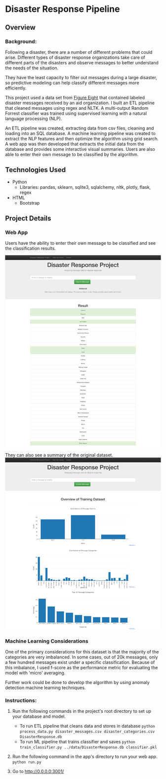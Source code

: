 # Disaster Response Pipeline

## Overview

### Background:
Following a disaster, there are a number of different problems that could arise. Different types of disaster response organizations take care of different parts of the disasters and observe messages to better understand the needs of the situation. 

They have the least capacity to filter out messages during a large disaster, so predictive modeling can help classify different messages more efficiently.


This project used a data set from [Figure Eight](https://www.figure-eight.com/) that contained labeled disaster messages received by an aid organization. I built an ETL pipeline that cleaned messages using regex and NLTK. A multi-output Random Forrest classifier was trained using supervised learning with a natural language processing (NLP). 


An ETL pipeline was created, extracting data from csv files, cleaning and loading into an SQL database. A machine learning pipeline was created to extract the NLP features and then optimize the algorithm using grid search. A web app was then developed that extracts the initial data from the database and provides some interactive visual summaries. Users are also able to enter their own message to be classified by the algorithm.


## Technologies Used
- Python
  - Libraries: pandas, sklearn, sqlite3, sqlalchemy, nltk, plotly, flask, regex
- HTML
  - Bootstrap

## Project Details
### Web App
Users have the ability to enter their own message to be classified and see the classification results.

!['Example Classification'](https://github.com/chenke1206/Data_Scientist_Portfolio/blob/master/Project-2-disaster-response-pipeline/example.png)

They can also see a summary of the original dataset.
!['Summary'](https://github.com/chenke1206/Data_Scientist_Portfolio/blob/master/Project-2-disaster-response-pipeline/homepage.png)

### Machine Learning Considerations
One of the primary considerations for this dataset is that the majority of the categories are very imbalanced. In some cases, out of 20k messages, only a few hundred messages exist under a specific classification. Because of this imbalance, I used f-score as the performance metric for evaluating the model with 'micro' averaging.

Further work could be done to develop the algorithm by using anomaly detection machine learning techniques. 


### Instructions:
1. Run the following commands in the project's root directory to set up your database and model.

    - To run ETL pipeline that cleans data and stores in database
        `python process_data.py disaster_messages.csv disaster_categories.csv DisasterResponse.db`
    - To run ML pipeline that trains classifier and saves
        `python train_classifier.py ../data/DisasterResponse.db classifier.pkl`

2. Run the following command in the app's directory to run your web app.
    `python run.py`

3. Go to http://0.0.0.0:3001/
